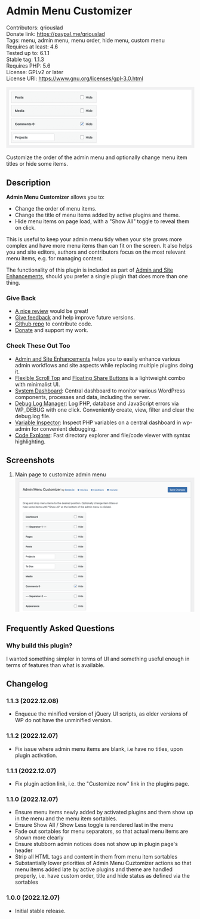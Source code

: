 # Admin Menu Customizer

Contributors: qriouslad  
Donate link: https://paypal.me/qriouslad  
Tags: menu, admin menu, menu order, hide menu, custom menu   
Requires at least: 4.6  
Tested up to: 6.1.1  
Stable tag: 1.1.3  
Requires PHP: 5.6  
License: GPLv2 or later  
License URI: https://www.gnu.org/licenses/gpl-3.0.html

![](.wordpress-org/banner-772x250.png)

Customize the order of the admin menu and optionally change menu item titles or hide some items.

## Description

**Admin Menu Customizer** allows you to:

* Change the order of menu items.
* Change the title of menu items added by active plugins and theme.
* Hide menu items on page load, with a "Show All" toggle to reveal them on click.

This is useful to keep your admin menu tidy when your site grows more complex and have more menu items than can fit on the screen. It also helps you and site editors, authors and contributors focus on the most relevant menu items, e.g. for managing content.

The functionality of this plugin is included as part of [Admin and Site Enhancements](https://wordpress.org/plugins/admin-site-enhancements/), should you prefer a single plugin that does more than one thing.

### Give Back

* [A nice review](https://wordpress.org/plugins/admin-menu-customizer/#reviews) would be great!
* [Give feedback](https://wordpress.org/support/plugin/admin-menu-customizer/) and help improve future versions.
* [Github repo](https://github.com/qriouslad/admin-menu-customizer) to contribute code.
* [Donate](https://paypal.me/qriouslad) and support my work.

### Check These Out Too

* [Admin and Site Enhancements](https://wordpress.org/plugins/admin-site-enhancements/) helps you to easily enhance various admin workflows and site aspects while replacing multiple plugins doing it.
* [Flexible Scroll Top](https://wordpress.org/plugins/flexible-scroll-top/) and [Floating Share Buttons](https://wordpress.org/plugins/floating-share-button/) is a lightweight combo with minimalist UI.
* [System Dashboard](https://wordpress.org/plugins/system-dashboard/): Central dashboard to monitor various WordPress components, processes and data, including the server.
* [Debug Log Manager](https://wordpress.org/plugins/debug-log-manager/): Log PHP, database and JavaScript errors via WP_DEBUG with one click. Conveniently create, view, filter and clear the debug.log file.
* [Variable Inspector](https://wordpress.org/plugins/variable-inspector/): Inspect PHP variables on a central dashboard in wp-admin for convenient debugging.
* [Code Explorer](https://wordpress.org/plugins/code-explorer/): Fast directory explorer and file/code viewer with syntax highlighting.

## Screenshots

1. Main page to customize admin menu
   ![Main page to customize admin menu](.wordpress-org/screenshot-1.png)

## Frequently Asked Questions

### Why build this plugin?

I wanted something simpler in terms of UI and something useful enough in terms of features than what is available.

## Changelog

### 1.1.3 (2022.12.08)

* Enqueue the minified version of jQuery UI scripts, as older versions of WP do not have the unminified version.

### 1.1.2 (2022.12.07)

* Fix issue where admin menu items are blank, i.e have no titles, upon plugin activation.

### 1.1.1 (2022.12.07)

* Fix plugin action link, i.e. the "Customize now" link in the plugins page.

### 1.1.0 (2022.12.07)

* Ensure menu items newly added by activated plugins and them show up in the menu and the menu item sortables.
* Ensure Show All / Show Less toggle is rendered last in the menu
* Fade out sortables for menu separators, so that actual menu items are shown more clearly
* Ensure stubborn admin notices does not show up in plugin page's header
* Strip all HTML tags and content in them from menu item sortables
* Substantially lower priorities of Admin Menu Cuztomizer actions so that menu items added late by active plugins and theme are handled properly, i.e. have custom order, title and hide status as defined via the sortables

### 1.0.0 (2022.12.07)

* Initial stable release. 